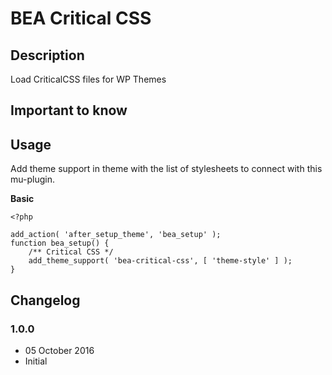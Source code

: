 # BEA Critical CSS #

## Description ##

Load CriticalCSS files for WP Themes

## Important to know ##

Usage
-----

Add theme support in theme with the list of stylesheets to connect with this mu-plugin.

**Basic**

    <?php
    
    add_action( 'after_setup_theme', 'bea_setup' );
    function bea_setup() {
        /** Critical CSS */
        add_theme_support( 'bea-critical-css', [ 'theme-style' ] );
    }

## Changelog ##

### 1.0.0
* 05 October 2016
* Initial
